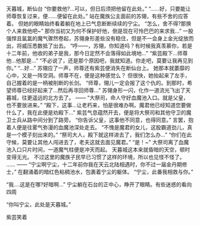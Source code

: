 天暮城，断仙台
“你要救他?...可以，但日后须把他留在此处。”
“......好，只要能让师尊恢复过来，便......便留在此处。”
站在魔族公主面前的苏翎，有些不舍的应答着。
但她的眼睛始终看着躺在地上已气息断断续续的宁尘。
“怎么，舍不得?那换个人来救他吧~”
那你当初又为何不保护好他，倒是现在可怜巴巴的来求我...”
一股强悍且氤氲的魔气骤然卷起，苏翎身形差些没有稳住，但是不一会身上金光绽放而出，将威压悉数抵了出去。
“哼——，苏翎，你知道吗？有时候我真羡慕你，若是十二年前，他收的弟子是我，那今日定然不会落得如此境地...”
“紫芸殿下...师尊他...他那是...”
“不必说了，还是那个原因吧，我就知道。你走吧，莫要让我再见到你。”
“...好...”
苏翎应了一声，师尊还有紫芸便消失在断仙台上。
她那本就萎靡的心中，又是一阵空洞。师尊不在，便是这种感觉么？
但很快，她抬起来了左手，自己握着的是一柄被削断的长剑。
“师尊，翎儿一定会报了这个仇的。到那时，希望师尊已经好起来了...然后再寻回师尊...”
苏翎身形一闪，化作一道流光飞出了天暮城，往更遥远的北方去了。
——
“大祭司，命人守好血魔池入口。就是父皇，也不要放进来。”
“殿下，这事...让老朽来，怕是很难办啊。魔君他已经知道您要做什么了，我在此便是劝殿下...”
紫芸气息蕴然开去，便是将大祭司和其他守卫的魔卫士兵从路中间分到了路旁。
“你告诉父皇，这事他不同意，也得同意。”
言罢，抱着人便是往雾气弥漫的血魔池深处走去。
“不愧是魔君的女儿，这股霸道劲儿，真是一个模子刻出来的。”
“祭司大人，殿下就这样进去了，我们怎么办...”
“你们在此守候，莫要让其他人闯进去了，老夫这就去面见魔君。”
“是！~”
大祭司离了血魔池入口只片时间，一道魔气柱便是冲天而起。
天暮城这本来就昏暗的天空，顿时变得无光。
不过这里的魔族子民早已习惯了这样的环境，所以也见怪不怪了。
......
——
“宁尘啊宁尘，十二年前你我在天云北陆相遇时，你不过一届金丹期修士，”
在翻涌着的暗红色粘稠池水，包裹着宁尘的躯体。
“宁尘，此番我相救与你。”

“我....这是在哪?好暗啊...”
宁尘躺在石台的正中心，睁开了眼睛。有些迷惑的看向四周

“你叫宁尘，此处是天暮城。”

紫芸笑着
